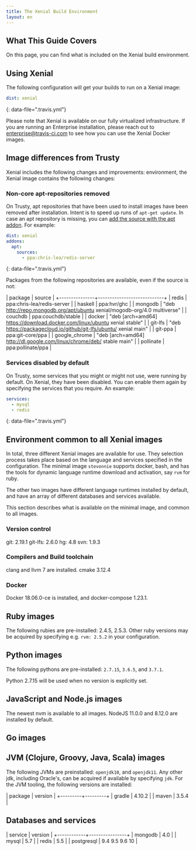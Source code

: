 ```yaml
---
title: The Xenial Build Environment
layout: en
---
```


## What This Guide Covers

On this page, you can find what is included on the Xenial build environment.

## Using Xenial
The following configuration will get your builds to run on a Xenial image:

```yaml
dist: xenial
```
{: data-file=".travis.yml"}

Please note that Xenial is available on our fully virtualized
infrastructure. If you are running an Enterprise installation, please reach out
to [enterprise@travis-ci.com](mailto:entereprise@travis-ci.com) to see how you can use the Xenial Docker images.

## Image differences from Trusty
Xenial includes the following changes and improvements: 
environment, the Xenial image contains the following changes:

### Non-core apt-repositories removed
On Trusty, apt repositories that have been used to install images have been
removed after installation. Intent is to speed up runs of `apt-get update`. In
case an apt repository is missing, you can [add the source with the apt addon](/user/installing-dependencies/#adding-apt-sources). For
example:

```yaml
dist: xenial
addons:
  apt:
    sources:
      - ppa:chris-lea/redis-server
```
{: data-file=".travis.yml"}

Packages from the following repositories are available, even if the source is
not:

| package       | source                     |
+---------------+----------------------------+
| redis         | ppa:chris-lea/redis-server |
| haskell       | ppa:hvr/ghc                |
| mongodb       | "deb http://repo.mongodb.org/apt/ubuntu xenial/mogodb-org/4.0 multiverse" |
| couchdb       | ppa:couchdb/stable         |
| docker        | "deb [arch=amd64] https://download.docker.com/linux/ubuntu xenial stable" |
| git-lfs       | "deb https://packagecloud.io/github/git-lfs/ubuntu/ xenial main" |
| git-ppa       | ppa:git-core/ppa           |
| google_chrome | "deb [arch=amd64] http://dl.google.com/linux/chrome/deb/ stable main" |
| pollinate     | ppa:pollinate/ppa          |

### Services disabled by default
On Trusty, some services that you might or might not use, were running by
default. On Xenial, they have been disabled. You can enable them again by
specifying the services that you require. An example:

```yaml
services:
  - mysql
  - redis
```
{: data-file=".travis.yml"}

## Environment common to all Xenial images
In total, three different Xenial images are available for use. They selection
process takes place based on the language and services specified in the
configuration. The minimal image `stevonnie` supports docker, bash, and has the
tools for dynamic language runtime download and activation, say `rvm` for ruby.

The other two images have different language runtimes installed by default, and
have an array of different databases and services available.

This section describes what is available on the minimal image, and common to
all images.

### Version control
git: 2.19.1
git-lfs: 2.6.0
hg: 4.8
svn: 1.9.3

### Compilers and Build toolchain
clang and llvm 7 are installed. 
cmake 3.12.4

### Docker
Docker 18.06.0-ce is installed, and docker-compose 1.23.1.

## Ruby images
The following rubies are pre-installed: 2.4.5, 2.5.3. Other ruby versions may be
acquired by specifying e.g. `rvm: 2.5.2` in your configuration.

## Python images
The following pythons are pre-installed: `2.7.15`, `3.6.5`, and `3.7.1`.

Python 2.7.15 will be used when no version is explicitly set.

## JavaScript and Node.js images
The newest nvm is available to all images. NodeJS 11.0.0 and 8.12.0 are
installed by default.

## Go images

## JVM (Clojure, Groovy, Java, Scala) images
The following JVMs are preinstalled: `openjdk10`, and `openjdk11`. Any other
jdk, including Oracle's, can be acquired if available by specifying `jdk`. For
the JVM tooling, the following versions are installed:

| package | version |
+---------+---------+
| gradle  | 4.10.2  |
| maven   | 3.5.4   |

## Databases and services


| service    | version        |
+------------+----------------+
| mongodb    | 4.0            |
| mysql      | 5.7            |
| redis      | 5.5            |
| postgresql | 9.4 9.5 9.6 10 |

